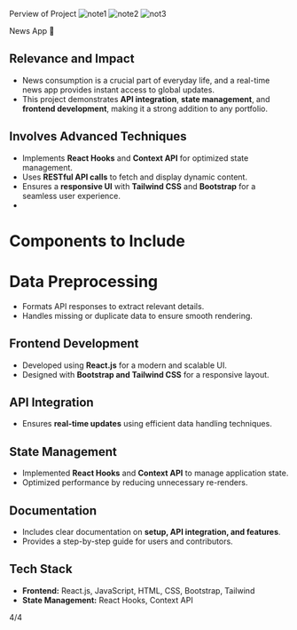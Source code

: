 Perview of Project
![note1](https://github.com/user-attachments/assets/c2318e6c-bc78-41aa-ae36-59d99a3ff607)
![note2](https://github.com/user-attachments/assets/07958761-31a5-42d2-9917-9e29b462f79b)
![not3](https://github.com/user-attachments/assets/0688cc44-8f1b-4ab3-960f-bd3718ecf931)

News App 📰
## Relevance and Impact
- News consumption is a crucial part of everyday life, and a real-time news app provides instant access to global updates.  
- This project demonstrates **API integration**, **state management**, and **frontend development**, making it a strong addition to any portfolio.  

## Involves Advanced Techniques
- Implements **React Hooks** and **Context API** for optimized state management.  
- Uses **RESTful API calls** to fetch and display dynamic content.  
- Ensures a **responsive UI** with **Tailwind CSS** and **Bootstrap** for a seamless user experience.
- 
# Components to Include
# Data Preprocessing
- Formats API responses to extract relevant details.  
- Handles missing or duplicate data to ensure smooth rendering.  

## Frontend Development
- Developed using **React.js** for a modern and scalable UI.  
- Designed with **Bootstrap and Tailwind CSS** for a responsive layout.  

## API Integration

- Ensures **real-time updates** using efficient data handling techniques.  

## State Management
- Implemented **React Hooks** and **Context API** to manage application state.  
- Optimized performance by reducing unnecessary re-renders.  

## Documentation
- Includes clear documentation on **setup, API integration, and features**.  
- Provides a step-by-step guide for users and contributors.   

## Tech Stack  
- **Frontend:** React.js, JavaScript, HTML, CSS, Bootstrap, Tailwind  
- **State Management:** React Hooks, Context API  





4/4

